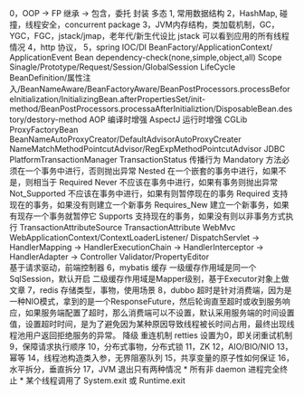 0，OOP -> FP
	继承 -> 包含，委托
	封装
	多态
1, 常用数据结构
2，HashMap, 碰撞，线程安全，concurrent package
3，JVM内存结构，类加载机制，GC，YGC，FGC，jstack/jmap，老年代/新生代设比
	jstack 可以看到应用的所有线程情况
4，http 协议，
5，spring 
	IOC/DI
	BeanFactory/ApplicationContext/
	ApplicationEvent
	Bean dependency-check(none,simple,object,all)
	Scope
	 Sinagle/Prototype/Request/Session/GlobalSession
	LifeCycle
	 BeanDefinition/属性注入/BeanNameAware/BeanFactoryAware/BeanPostProcessors.processBeforeInitialization/InitializingBean.afterPropertiesSet/init-method/BeanPostProcessors.processaAfterInitializtion/DisposableBean.destory/destory-method
	AOP
   	 编译时增强 AspectJ
 	 运行时增强 CGLib
	 ProxyFactoryBean
	 BeanNameAutoProxyCreator/DefaultAdvisorAutoProxyCreater
	 NameMatchMethodPointcutAdvisor/RegExpMethodPointcutAdvisor 
	JDBC 
	 PlatformTransactionManager 
	 TransactionStatus 
  	 传播行为
	   Mandatory 方法必须在一个事务中进行，否则抛出异常 
	   Nested 在一个嵌套的事务中进行，如果不是，则相当于 Required
   	   Never 不应该在事务中进行，如果有事务则抛出异常
	   Not_Supported 不应该在事务中进行，如果有则暂停现在的事务
	   Required 支持现在的事务，如果没有则建立一个新事务
 	   Requires_New 建立一个新事务，如果有现存一个事务就暂停它
	   Supports 支持现在的事务，如果没有则以非事务方式执行
	  TransactionAttributeSource
  	  TransactionAttribute 
     	WebMvc
	 WebApplicationContext/ContextLoaderListener/
  	 DispatchServlet -> HandlerMapping -> HandlerExecutionChain -> HandlerInterceptor -> HandlerAdapter -> Controller 
	 Validator/PropertyEditor  
	基于请求驱动，前端控制器
6，mybatis
	缓存
	  一级缓存作用域是同一个SqlSession，默认开启
  	  二级缓存作用域是Mapper级别，基于Executor对象上做文章 
7，redis 存储类型，事物，使用场景
8，dubbo 
	超时是针对消费端，因为是一种NIO模式，拿到的是一个ResponseFuture，然后轮询直至超时或收到服务响应，如果服务端配置了超时，那么消费端可以不设置，默认采用服务端的时间设置值，设置超时时间，是为了避免因为某种原因导致线程被长时间占用，最终出现线程池用户返回拒绝服务的异常。
	降级
	重连机制 retties 设置为0，即关闭重试机制
9，保障请求执行顺序
10，分布式事物，分布式锁
11，ZK
12，AIO/BIO/NIO 
13，幂等
14，线程池构造类入参，无界阻塞队列
15，共享变量的原子性如何保证
16，水平拆分，垂直拆分
17，JVM 退出只有两种情况
	* 所有非 daemon 进程完全终止
	* 某个线程调用了 System.exit 或 Runtime.exit 
